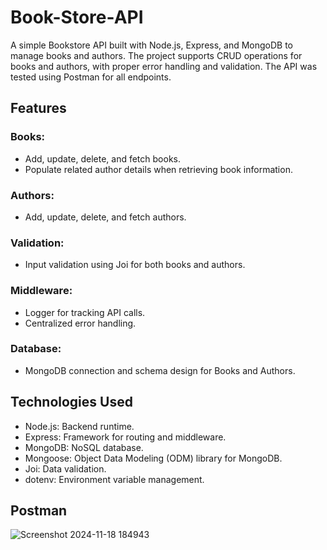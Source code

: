 
# Book-Store-API
A simple Bookstore API built with Node.js, Express, and MongoDB to manage books and authors. The project supports CRUD operations for books and authors, with proper error handling and validation.
The API was tested using Postman for all endpoints.


## Features
### Books:

* Add, update, delete, and fetch books.
* Populate related author details when retrieving book information.
### Authors:

* Add, update, delete, and fetch authors.
### Validation:

* Input validation using Joi for both books and authors.
### Middleware:

* Logger for tracking API calls.
* Centralized error handling.
### Database:

* MongoDB connection and schema design for Books and Authors.

## Technologies Used
* Node.js: Backend runtime.
* Express: Framework for routing and middleware.
* MongoDB: NoSQL database.
* Mongoose: Object Data Modeling (ODM) library for MongoDB.
* Joi: Data validation.
* dotenv: Environment variable management.




## Postman
![Screenshot 2024-11-18 184943](https://github.com/user-attachments/assets/39eafac5-f7f2-4383-b94e-2876221003d0)
